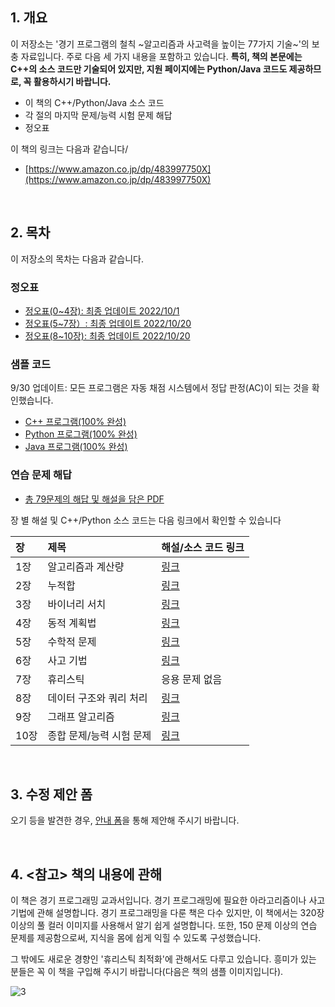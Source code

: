 ## 1. 개요

이 저장소는 '경기 프로그램의 철칙 \~알고리즘과 사고력을 높이는 77가지 기술\~'의 보충 자료입니다. 주로 다음 세 가지 내용을 포함하고 있습니다. **특히, 책의 본문에는 C++의 소스 코드만 기술되어 있지만, 지원 페이지에는 Python/Java 코드도 제공하므로, 꼭 활용하시기 바랍니다.**

* 이 책의 C++/Python/Java 소스 코드
* 각 절의 마지막 문제/능력 시험 문제 해답
* 정오표

이 책의 링크는 다음과 같습니다/

* [https://www.amazon.co.jp/dp/483997750X](https://www.amazon.co.jp/dp/483997750X)

<br />

## 2. 목차

이 저장소의 목차는 다음과 같습니다.

### 정오표

* [정오표(0\~4장): 최종 업데이트 2022/10/1](https://github.com/moseskim/kyopro-tessoku/blob/main/errata/errata_Chap0-4.md)
* [정오표(5\~7장）: 최종 업데이트 2022/10/20](https://github.com/moseskim/kyopro-tessoku/blob/main/errata/errata_Chap5-7.md)
* [정오표(8\~10장): 최종 업데이트 2022/10/20](https://github.com/moseskim/kyopro-tessoku/blob/main/errata/errata_Chap8-10.md)

### 샘플 코드

9/30 업데이트: 모든 프로그램은 자동 채점 시스템에서 정답 판정(AC)이 되는 것을 확인했습니다.

* [C++ 프로그램(100% 완성)](https://github.com/moseskim/kyopro-tessoku/tree/main/codes/cpp)
* [Python 프로그램(100% 완성)](https://github.com/moseskim/kyopro-tessoku/tree/main/codes/python)
* [Java 프로그램(100% 완성)](https://github.com/moseskim/kyopro-tessoku/tree/main/codes/java)

### 연습 문제 해답

* [총 79문제의 해답 및 해설을 담은 PDF](https://github.com/moseskim/kyopro-tessoku/blob/main/editorial/Editorial_All.pdf)

장 별 해설 및 C++/Python 소스 코드는 다음 링크에서 확인할 수 있습니다

| 장 | 제목 | 해설/소스 코드 링크 |
|:---|:---|:---|
| 1장 | 알고리즘과 계산량 | [링크](https://github.com/moseskim/kyopro-tessoku/tree/main/editorial/chap01) |
| 2장 | 누적합 | [링크](https://github.com/moseskim/kyopro-tessoku/tree/main/editorial/chap02) |
| 3장 | 바이너리 서치 | [링크](https://github.com/moseskim/kyopro-tessoku/tree/main/editorial/chap03) |
| 4장 | 동적 계획법 | [링크](https://github.com/moseskim/kyopro-tessoku/tree/main/editorial/chap04) |
| 5장 | 수학적 문제 | [링크](https://github.com/moseskim/kyopro-tessoku/tree/main/editorial/chap05) |
| 6장 | 사고 기법 | [링크](https://github.com/moseskim/kyopro-tessoku/tree/main/editorial/chap06) |
| 7장 | 휴리스틱 | 응용 문제 없음 |
| 8장 | 데이터 구조와 쿼리 처리| [링크](https://github.com/moseskim/kyopro-tessoku/tree/main/editorial/chap08) |
| 9장 | 그래프 알고리즘 | [링크](https://github.com/moseskim/kyopro-tessoku/tree/main/editorial/chap09) |
| 10장 | 종합 문제/능력 시험 문제| [링크](https://github.com/moseskim/kyopro-tessoku/tree/main/editorial/final) |

<br />

## 3. 수정 제안 폼

오기 등을 발견한 경우, [안내 폼](https://forms.gle/jEnCYLsCxNPAJxY56)을 통해 제안해 주시기 바랍니다.

<br />

## 4. <참고> 책의 내용에 관해

이 책은 경기 프로그래밍 교과서입니다. 경기 프로그래밍에 필요한 아라고리즘이나 사고 기법에 관해 설명합니다. 경기 프로그래밍을 다룬 책은 다수 있지만, 이 책에서는 320장 이상의 풀 컬러 이미지를 사용해서 알기 쉽게 설명합니다. 또한, 150 문제 이상의 연습 문제를 제공함으로써, 지식을 몸에 쉽게 익힐 수 있도록 구성했습니다.

그 밖에도 새로운 경향인 '휴리스틱 최적화'에 관해서도 다루고 있습니다. 흥미가 있는 분들은 꼭 이 책을 구입해 주시기 바랍니다(다음은 책의 샘플 이미지입니다).

![3](https://user-images.githubusercontent.com/30901380/189466884-be1e64cf-0532-4f00-8ec7-06d91ae299a1.JPG)
